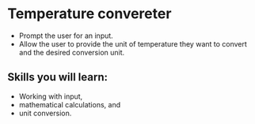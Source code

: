 # Temperature convereter

- Prompt the user for an input. 
- Allow the user to provide the unit of temperature they want to convert and the desired conversion unit. 

## Skills you will learn: 
- Working with input, 
- mathematical calculations, and 
- unit conversion.
